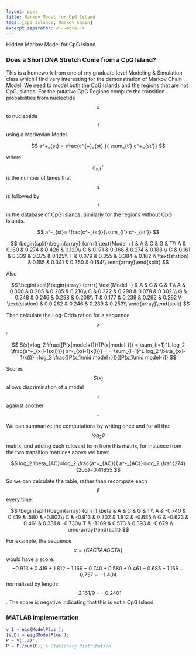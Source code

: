 ```yaml
---
layout: post
title: Markov Model for CpG Island
tags: [CpG Islands, Markov Chain]
excerpt_separator: <!--more-->
---
```

Hidden Markov Model for CpG Island

<!--more-->

### Does a Short DNA Stretch Come from a CpG Island?

This is a homework from one of my graduate level Modeling & Simulation class which I find very interesting for the demonstration of Markov Chain Model. We need to model both the CpG Islands and the regions that are not CpG Islands. For the putative CpG Regions compute the transition probabilities from nucleotide $$s$$ to nucleotide $$t$$ using a Markovian Model.

$$
a^+_{st} = \frac{c^{+}_{st} }{ \sum_{t'} c^+_{st'}}
$$

where $$c^+_{s,t}$$ is the number of times that $$s$$ is followed by $$t$$ in the database of CpG Islands. Similarly for the regions without CpG Islands.

$$
a^-_{st}= \frac{c^-_{st}}{\sum_{t'} c^-_{st'}}
$$


$$
    \begin{split}\begin{array} {crrrr} \text{Model +} & A & C & G & T\\ A & 0.180 & 0.274 & 0.426 & 0.120\\ C & 0.171 & 0.368 & 0.274 & 0.188 \\ G & 0.161 & 0.339 & 0.375 & 0.125\\ T & 0.079 & 0.355 & 0.384 & 0.182 \\ \text{station} & 0.155 & 0.341 & 0.350 & 0.154\\
    \end{array}\end{split}
$$

Also

$$
    \begin{split}\begin{array} {crrrr} \text{Model -} & A & C & G & T\\ A & 0.300 & 0.205 & 0.285 & 0.210\\ C & 0.322 & 0.298 & 0.078 & 0.302 \\ G & 0.248 & 0.246 & 0.298 & 0.208\\ T & 0.177 & 0.239 & 0.292 & 0.292 \\ \text{station} & 0.0.262 & 0.246 & 0.239 & 0.253\\
    \end{array}\end{split}
$$

Then calculate the Log-Odds ration for a sequence $$x$$:

$$
S(x)=log_2 \frac{[P(x|model+)]}{[P(x|model-)]} = \sum_{i=1}^L log_2 \frac{a^+_{x(i-1)x(i)}}{ a^-_{x(i-1)x(i)}} = = \sum_{i=1}^L log_2 \beta_{x(i-1)x(i)} +log_2 \frac{[P(x_1\mid model+)]}{[P(x_1\mid model-)]}
$$

Scores $$S(x)$$ allows discrimination of a model $$+$$ against another $$-$$

We can summarize the computations by writing once and for all the $$log_2 \beta$$ matrix, and adding each relevant term from this matrix, for instance from the two transition matrices above we have:

$$
log_2 \beta_{AC}=log_2 \frac{a^+_{AC}}{ a^-_{AC}}=log_2 \frac{274}{205}=0.41855
$$

So we can calculate the table, rather than recompute each $$\beta$$ every time:

$$
\begin{split}\begin{array} {crrrr} \beta & A & C & G & T\\ A & -0.740 & 0.419 & .580 & -0.803\\ C & -0.913 & 0.302 & 1.812 & -0.685 \\ G & -0.623 & 0.461 & 0.331 & -0.730\\ T & -1.169 & 0.573 & 0.393 & -0.679 \\ \end{array}\end{split}
$$

For example, the sequence $$x = \{CACTAAGCTA\}$$ would have a score: $$-0.913+0.419+1.812-1.169-0.740+0.580+0.461-0.685-1.169-0.757=-1.404$$ normalized by length: $$-2.161/9=-0.2401$$. The score is negative indicating that this is not a CpG Island. 

### MATLAB Implementation

```matlab
v_1 = eig(ModelPlus');
[V,D] = eig(ModelPlus');
P = V(:,1)';
P = P./sum(P); % Stationary Distribution
```

